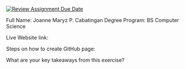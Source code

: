 [![Review Assignment Due Date](https://classroom.github.com/assets/deadline-readme-button-22041afd0340ce965d47ae6ef1cefeee28c7c493a6346c4f15d667ab976d596c.svg)](https://classroom.github.com/a/khVSkjrs)

Full Name: Joanne Maryz P. Cabatingan
Degree Program: BS Computer Science

Live Website link:

Steps on how to create GitHub page:


What are your key takeaways from this exercise?
